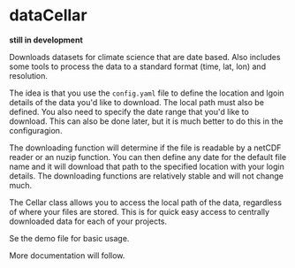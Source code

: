 dataCellar
===========

**still in development**

Downloads datasets for climate science that are date based. Also includes some tools to process the data to a standard format (time, lat, lon) and resolution. 

The idea is that you use the `config.yaml` file to define the location and lgoin details of the data you'd like to download. The local path must also be defined. You also need to specify the date range that you'd like to download. This can also be done later, but it is much better to do this in the configuragion.

The downloading function will determine if the file is readable by a netCDF reader or an nuzip function. You can then define any date for the default file name and it will download that path to the specified location with your login details. The downloading functions are relatively stable and will not change much. 

The Cellar class allows you to access the local path of the data, regardless of where your files are stored. This is for quick easy access to centrally downloaded data for each of your projects. 

Se the demo file for basic usage. 

More documentation will follow. 
